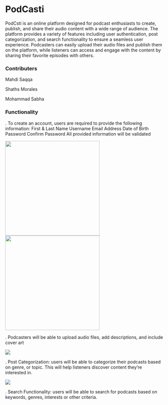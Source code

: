 # PodCasti

PodCsti  is an online platform designed for podcast enthusiasts to create, publish,
and share their audio content with a wide range of audience. The platform provides a
variety of features including user authentication, post categorization, and search
functionality to ensure a seamless user experience. Podcasters can easily upload their
audio files and publish them on the platform, while listeners can access and engage
with the content by sharing their favorite episodes with others.

### Contributers

Mahdi Saqqa

Shaths Morales

Mohammad Sabha

### Functionality

. To create an account, users are required to provide the following information:
First & Last Name
Username
Email Address
Date of Birth
Password
Confirm Password
All provided information will be validated

<div>
<img src="(https://user-images.githubusercontent.com/124319017/230327342-f0be74d9-d354-4088-963a-2d8e0763a521.png" width="300">
<img src="https://user-images.githubusercontent.com/124319017/230327462-17f41ee6-c161-45cf-9466-c9cbe497cab8.png" width="300">
</div>

. Podcasters will be able to upload audio files, add descriptions, and include cover
art

<img src="[Uploading Screen_Shot_2023-04-06_at_03.29.35.png](https://user-images.githubusercontent.com/124319017/230325153-f351e3ff-c3fa-4460-bbc3-3579d11e9bcc.png)">

. Post Categorization: users will be able to categorize their podcasts based on genre,
or topic. This will help listeners discover content they’re interested in.

<img src="https://user-images.githubusercontent.com/124319017/230326428-0046c6fd-81f7-4cbd-b1b4-db9d65083866.png">

. Search Functionality: users will be able to search for podcasts based on keywords,
genres, interests or other criteria. 




